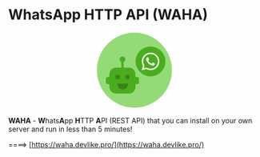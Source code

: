# WhatsApp HTTP API (WAHA)

<p align="center">
  <img src="./static/images/logo.svg" style='border-radius: 50%' width='150'/>
</p>

**WAHA** - **W**hats**A**pp **H**TTP **A**PI (REST API) that you can install on your own server and run in less than 5 minutes!

====> [https://waha.devlike.pro/](https://waha.devlike.pro/)
